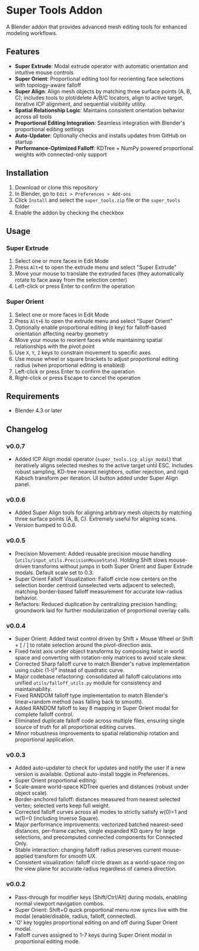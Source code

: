 # Super Tools Addon

A Blender addon that provides advanced mesh editing tools for enhanced modeling workflows.

## Features

- **Super Extrude**: Modal extrude operator with automatic orientation and intuitive mouse controls
- **Super Orient**: Proportional editing tool for reorienting face selections with topology-aware falloff
- **Super Align**: Align mesh objects by matching three surface points (A, B, C); includes tools to plot/delete A/B/C locators, align to active target, iterative ICP alignment, and sequential visibility utility.
- **Spatial Relationship Logic**: Maintains consistent orientation behavior across all tools
- **Proportional Editing Integration**: Seamless integration with Blender's proportional editing settings
 - **Auto-Updater**: Optionally checks and installs updates from GitHub on startup
 - **Performance-Optimized Falloff**: KDTree + NumPy powered proportional weights with connected-only support

## Installation

1. Download or clone this repository
2. In Blender, go to `Edit > Preferences > Add-ons`
3. Click `Install` and select the `super_tools.zip` file or the `super_tools` folder
4. Enable the addon by checking the checkbox

## Usage

### Super Extrude
1. Select one or more faces in Edit Mode
2. Press `Alt+E` to open the extrude menu and select "Super Extrude"
3. Move your mouse to translate the extruded faces (they automatically rotate to face away from the selection center)
4. Left-click or press Enter to confirm the operation

### Super Orient
1. Select one or more faces in Edit Mode
2. Press `Alt+E` to open the extrude menu and select "Super Orient"
3. Optionally enable proportional editing (`O` key) for falloff-based orientation affecting nearby geometry
4. Move your mouse to reorient faces while maintaining spatial relationships with the pivot point
5. Use `X`, `Y`, `Z` keys to constrain movement to specific axes
6. Use mouse wheel or square brackets to adjust proportional editing radius (when proportional editing is enabled)
7. Left-click or press Enter to confirm the operation
8. Right-click or press Escape to cancel the operation


## Requirements

- Blender 4.3 or later

## Changelog

### v0.0.7
- Added ICP Align modal operator (`super_tools.icp_align_modal`) that iteratively aligns selected meshes to the active target until ESC. Includes robust sampling, KD-tree nearest neighbors, outlier rejection, and rigid Kabsch transform per iteration. UI button added under Super Align panel.

### v0.0.6
- Added Super Align tools for aligning arbitrary mesh objects by matching three surface points (A, B, C). Extremely useful for aligning scans.
- Version bumped to 0.0.6.

### v0.0.5
- Precision Movement: Added reusable precision mouse handling (`utils/input_utils.PrecisionMouseState`). Holding Shift slows mouse-driven transforms without jumps in both Super Orient and Super Extrude modals. Default scale set to 0.3.
- Super Orient Falloff Visualization: Falloff circle now centers on the selection border centroid (unselected verts adjacent to selected), matching border-based falloff measurement for accurate low-radius behavior.
- Refactors: Reduced duplication by centralizing precision handling; groundwork laid for further modularization of proportional overlay calls.

### v0.0.4
- Super Orient: Added twist control driven by Shift + Mouse Wheel or Shift + [ / ] to rotate selection around the pivot-direction axis.
- Fixed twist axis under object transforms by composing twist in world space and converting with rotation-only matrices to avoid scale skew.
- Corrected Sharp falloff curve to match Blender's native implementation using cubic (1-t)³ instead of quadratic curve.
- Major codebase refactoring: consolidated all falloff calculations into unified `utils/falloff_utils.py` module for consistency and maintainability.
- Fixed RANDOM falloff type implementation to match Blender's linear+random method (was falling back to smooth).
- Added RANDOM falloff to key 8 mapping in Super Orient modal for complete falloff control.
- Eliminated duplicate falloff code across multiple files, ensuring single source of truth for all proportional editing curves.
- Minor robustness improvements to spatial relationship rotation and proportional application.

### v0.0.3
- Added auto-updater to check for updates and notify the user if a new version is available. Optional auto-install toggle in Preferences.
- Super Orient proportional editing:
- Scale-aware world-space KDTree queries and distances (robust under object scale).
- Border-anchored falloff: distances measured from nearest selected vertex; selected verts keep full weight.
- Corrected falloff curves across all modes to strictly satisfy w(0)=1 and w(1)=0 (including Inverse Square).
- Major performance improvements: vectorized batched nearest-seed distances, per-frame caches, single expanded KD query for large selections, and precomputed connected components for Connected Only.
- Stable interaction: changing falloff radius preserves current mouse-applied transform for smooth UX.
- Consistent visualization: falloff circle drawn as a world-space ring on the view plane for accurate radius regardless of camera direction.

### v0.0.2
- Pass-through for modifier keys (Shift/Ctrl/Alt) during modals, enabling normal viewport navigation combos.
- Super Orient: Shift+O quick proportional menu now syncs live with the modal (enable/disable, radius, falloff, connected).
- 'O' key toggles proportional editing on and off during Super Orient modal.
- Falloff curves assigned to 1-7 keys during Super Orient modal in proportional editing mode.